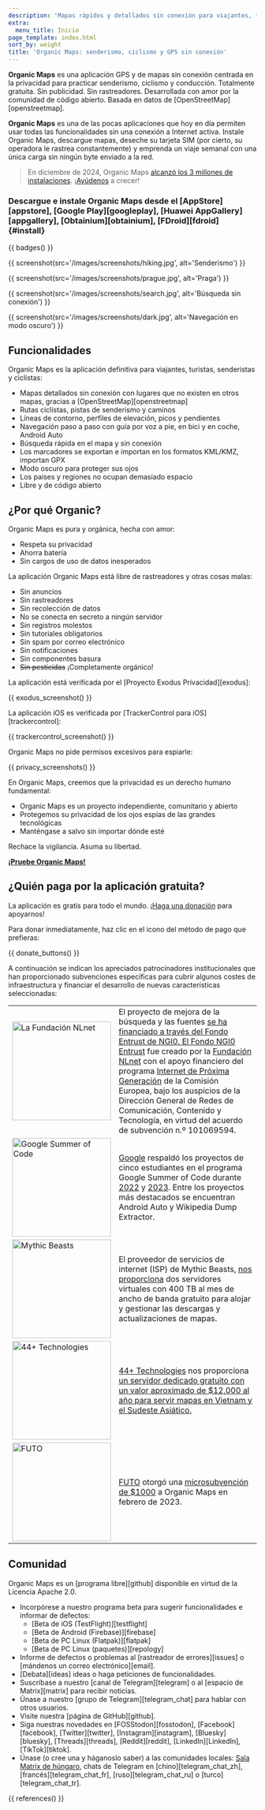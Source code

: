 ```yaml
---
description: 'Mapas rápidos y detallados sin conexión para viajantes, turistas, conductores, senderistas y ciclistas creados por los fundadores de MapsWithMe (Maps.Me).'
extra:
  menu_title: Inicio
page_template: index.html
sort_by: weight
title: 'Organic Maps: senderismo, ciclismo y GPS sin conexión'
---
```


**Organic Maps** es una aplicación GPS y de mapas sin conexión centrada en la privacidad para practicar senderismo, ciclismo y conducción. Totalmente gratuita. Sin publicidad. Sin rastreadores. Desarrollada con amor por la comunidad de código abierto. Basada en datos de [OpenStreetMap][openstreetmap].

**Organic Maps** es una de las pocas aplicaciones que hoy en día permiten usar todas las funcionalidades sin una conexión a Internet activa. Instale Organic Maps, descargue mapas, deseche su tarjeta SIM (por cierto, su operadora le rastrea constantemente) y emprenda un viaje semanal con una única carga sin ningún byte enviado a la red.

> En diciembre de 2024, Organic Maps [alcanzó los 3 millones de instalaciones](@/news/2024-12-20/411/index.md). ¡[Ayúdenos](@/donate/index.md) a crecer!

### Descargue e instale Organic Maps desde el [AppStore][appstore], [Google Play][googleplay], [Huawei AppGallery][appgallery], [Obtainium][obtainium], [FDroid][fdroid] {#install}

{{ badges() }}

{{ screenshot(src='/images/screenshots/hiking.jpg', alt='Senderismo') }}

{{ screenshot(src='/images/screenshots/prague.jpg', alt='Praga') }}

{{ screenshot(src='/images/screenshots/search.jpg', alt='Búsqueda sin
conexión') }}

{{ screenshot(src='/images/screenshots/dark.jpg', alt='Navegación en modo
oscuro') }}

## Funcionalidades

Organic Maps es la aplicación definitiva para viajantes, turistas,
senderistas y ciclistas:

- Mapas detallados sin conexión con lugares que no existen en otros mapas,
  gracias a [OpenStreetMap][openstreetmap]
- Rutas ciclistas, pistas de senderismo y caminos
- Líneas de contorno, perfiles de elevación, picos y pendientes
- Navegación paso a paso con guía por voz a pie, en bici y en coche, Android
  Auto
- Búsqueda rápida en el mapa y sin conexión
- Los marcadores se exportan e importan en los formatos KML/KMZ, importan
  GPX
- Modo oscuro para proteger sus ojos
- Los países y regiones no ocupan demasiado espacio
- Libre y de código abierto

## ¿Por qué Organic?

Organic Maps es pura y orgánica, hecha con amor:

- Respeta su privacidad
- Ahorra batería
- Sin cargos de uso de datos inesperados

La aplicación Organic Maps está libre de rastreadores y otras cosas malas:

- Sin anuncios
- Sin rastreadores
- Sin recolección de datos
- No se conecta en secreto a ningún servidor
- Sin registros molestos
- Sin tutoriales obligatorios
- Sin spam por correo electrónico
- Sin notificaciones
- Sin componentes basura
- ~~Sin pesticidas~~ ¡Completamente orgánico!

La aplicación está verificada por el [Proyecto Exodus Privacidad][exodus]:

{{ exodus_screenshot() }}

La aplicación iOS es verificada por [TrackerControl para
iOS][trackercontrol]:

{{ trackercontrol_screenshot() }}

Organic Maps no pide permisos excesivos para espiarle:

{{ privacy_screenshots() }}

En Organic Maps, creemos que la privacidad es un derecho humano fundamental:

- Organic Maps es un proyecto independiente, comunitario y abierto
- Protegemos su privacidad de los ojos espías de las grandes tecnológicas
- Manténgase a salvo sin importar dónde esté

Rechace la vigilancia. Asuma su libertad.

**[¡Pruebe Organic Maps!](#install)**

## ¿Quién paga por la aplicación gratuita?

La aplicación es gratis para todo el mundo. ¡[Haga una
donación](@/donate/index.es.md) para apoyarnos!

Para donar inmediatamente, haz clic en el icono del método de pago que
prefieras:

{{ donate_buttons() }}

A continuación se indican los apreciados patrocinadores institucionales que
han proporcionado subvenciones específicas para cubrir algunos costes de
infraestructura y financiar el desarrollo de nuevas características
seleccionadas:

<table style="border-spacing: 20px">
<tr>
<td>
<a href="https://nlnet.nl/"><img src="{{ base_url() }}/sponsors/nlnet.svg" alt="La Fundación NLnet" width="200px"></a>
</td>
<td>
El proyecto de mejora de la búsqueda y las fuentes <a href="https://github.com/organicmaps/organicmaps/milestone/7">se ha financiado a través del Fondo Entrust de NGI0. El <a href="https://nlnet.nl/entrust/">Fondo NGI0 Entrust</a> fue creado por la <a href="https://nlnet.nl/">Fundación NLnet</a> con el apoyo financiero del programa <a href="https://www.ngi.eu/">Internet de Próxima Generación</a> de la Comisión Europea, bajo los auspicios de la Dirección General de Redes de Comunicación, Contenido y Tecnología, en virtud del acuerdo de subvención n.º 101069594.

</td>
</tr>
<tr>
<td>
<a href="https://summerofcode.withgoogle.com/"><img src="{{ base_url() }}/sponsors/gsoc.svg" alt="Google Summer of Code" width="200px"></a>

</td>
<td>
<a href="https://summerofcode.withgoogle.com/">Google</a> respaldó los proyectos de cinco estudiantes en el programa Google Summer of Code durante <a Programas href="https://summerofcode.withgoogle.com/programs/2022/organizations/organic-maps">2022</a> y <a href="https://summerofcode.withgoogle.com/programs/2023/organizations/organic-maps">2023</a>. Entre los proyectos más destacados se encuentran Android Auto y Wikipedia Dump Extractor. </td>
</tr>
<tr>
<td>
<a href="https://www.mythic-beasts.com/"><img src="{{ base_url() }}/sponsors/mythic-beasts.png" alt="Mythic Beasts" width="200px"></a>
</td>
<td>
El proveedor de servicios de internet (ISP) de Mythic Beasts, <a href="https://www.mythic-beasts.com/">nos proporciona</a> dos servidores virtuales con 400 TB al mes de ancho de banda gratuito para alojar y gestionar las descargas y actualizaciones de mapas. </td>
</tr>
<tr>
<td>
<a href="https://44plus.vn"><img src="{{ base_url() }}/sponsors/44plus.svg" alt="44+ Technologies" width="200px"></a>
</td>
<td>
<a href="https://44plus.vn">44+ Technologies</a> nos proporciona <a href="https://44plus.vn/organicmaps">un servidor dedicado gratuito con un valor aproximado de $12,000 al año para servir mapas en Vietnam y el Sudeste Asiático.
</td>
</tr>
<tr>
<td>
<a href="https://futo.org"><img src="{{ base_url() }}/sponsors/futo.svg" alt="FUTO" width="200px"></a>
</td>
<td>
<a href="https://futo.org">FUTO</a> otorgó una <a href="https://www.youtube.com/watch?v=fJJclgBHrEw">microsubvención de $1000</a> a Organic Maps en febrero de 2023.
</td>
</tr>
</table>

## Comunidad

Organic Maps es un [programa libre][github] disponible en virtud de la
Licencia Apache 2.0.

- Incorpórese a nuestro programa beta para sugerir funcionalidades e
  informar de defectos:
  * [Beta de iOS (TestFlight)][testflight]
  * [Beta de Android (Firebase)][firebase]
  * [Beta de PC Linux (Flatpak)][flatpak]
  * [Beta de PC Linux (paquetes)][repology]
- Informe de defectos o problemas al [rastreador de errores][issues] o
  [mándenos un correo electrónico][email].
- [Debata][ideas] ideas o haga peticiones de funcionalidades.
- Suscríbase a nuestro [canal de Telegram][telegram] o al [espacio de
  Matrix][matrix] para recibir noticias.
- Únase a nuestro [grupo de Telegram][telegram_chat] para hablar con otros
  usuarios.
- Visite nuestra [página de GitHub][github].
- Siga nuestras novedades en [FOSStodon][fosstodon],
  [Facebook][facebook], [Twitter][twitter], [Instagram][instagram],
  [Bluesky][bluesky], [Threads][threads], [Reddit][reddit], [LinkedIn][LinkedIn], [TikTok][tiktok].
- Únase (o cree una y háganoslo saber) a las comunidades locales: [Sala
  Matrix de
  húngaro](https://matrix.to/#/#organicmapstranslate_hu:matrix.org), chats
  de Telegram en [chino][telegram_chat_zh], [francés][telegram_chat_fr],
  [ruso][telegram_chat_ru] o [turco][telegram_chat_tr].

[fork]: https://es.wikipedia.org/wiki/Bifurcaci%C3%B3n_(desarrollo_de_software)

{{ references() }}
